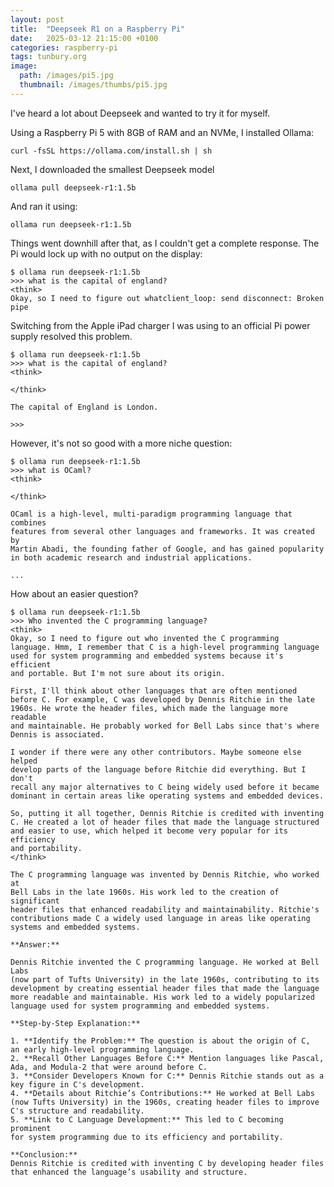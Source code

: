 ```yaml
---
layout: post
title:  "Deepseek R1 on a Raspberry Pi"
date:   2025-03-12 21:15:00 +0100
categories: raspberry-pi
tags: tunbury.org
image:
  path: /images/pi5.jpg
  thumbnail: /images/thumbs/pi5.jpg
---
```


I've heard a lot about Deepseek and wanted to try it for myself.

Using a Raspberry Pi 5 with 8GB of RAM and an NVMe, I installed Ollama:

```shell
curl -fsSL https://ollama.com/install.sh | sh
```

Next, I downloaded the smallest Deepseek model

```shell
ollama pull deepseek-r1:1.5b
```

And ran it using:

```shell
ollama run deepseek-r1:1.5b
```

Things went downhill after that, as I couldn't get a complete response.
The Pi would lock up with no output on the display:

```
$ ollama run deepseek-r1:1.5b
>>> what is the capital of england?
<think>
Okay, so I need to figure out whatclient_loop: send disconnect: Broken pipe
```

Switching from the Apple iPad charger I was using to an official Pi
power supply resolved this problem.

```
$ ollama run deepseek-r1:1.5b
>>> what is the capital of england?
<think>

</think>

The capital of England is London.

>>>
```

However, it's not so good with a more niche question:

```
$ ollama run deepseek-r1:1.5b
>>> what is OCaml?
<think>

</think>

OCaml is a high-level, multi-paradigm programming language that combines
features from several other languages and frameworks. It was created by
Martin Abadi, the founding father of Google, and has gained popularity
in both academic research and industrial applications.

...
```

How about an easier question?

```
$ ollama run deepseek-r1:1.5b
>>> Who invented the C programming language?
<think>
Okay, so I need to figure out who invented the C programming
language. Hmm, I remember that C is a high-level programming language
used for system programming and embedded systems because it's efficient
and portable. But I'm not sure about its origin.

First, I'll think about other languages that are often mentioned
before C. For example, C was developed by Dennis Ritchie in the late
1960s. He wrote the header files, which made the language more readable
and maintainable. He probably worked for Bell Labs since that's where
Dennis is associated.

I wonder if there were any other contributors. Maybe someone else helped
develop parts of the language before Ritchie did everything. But I don't
recall any major alternatives to C being widely used before it became
dominant in certain areas like operating systems and embedded devices.

So, putting it all together, Dennis Ritchie is credited with inventing
C. He created a lot of header files that made the language structured
and easier to use, which helped it become very popular for its efficiency
and portability.
</think>

The C programming language was invented by Dennis Ritchie, who worked at
Bell Labs in the late 1960s. His work led to the creation of significant
header files that enhanced readability and maintainability. Ritchie's
contributions made C a widely used language in areas like operating
systems and embedded systems.

**Answer:**

Dennis Ritchie invented the C programming language. He worked at Bell Labs
(now part of Tufts University) in the late 1960s, contributing to its
development by creating essential header files that made the language
more readable and maintainable. His work led to a widely popularized
language used for system programming and embedded systems.

**Step-by-Step Explanation:**

1. **Identify the Problem:** The question is about the origin of C,
an early high-level programming language.
2. **Recall Other Languages Before C:** Mention languages like Pascal,
Ada, and Modula-2 that were around before C.
3. **Consider Developers Known for C:** Dennis Ritchie stands out as a
key figure in C's development.
4. **Details about Ritchie’s Contributions:** He worked at Bell Labs
(now Tufts University) in the 1960s, creating header files to improve
C's structure and readability.
5. **Link to C Language Development:** This led to C becoming prominent
for system programming due to its efficiency and portability.

**Conclusion:**
Dennis Ritchie is credited with inventing C by developing header files
that enhanced the language’s usability and structure.
```
